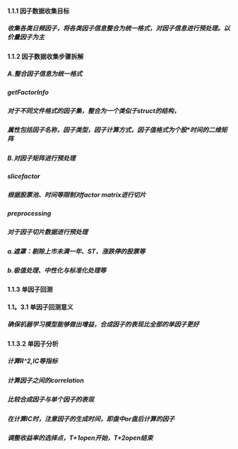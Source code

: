 #### 1.1.1 因子数据收集目标
##### 收集各类日频因子，将各类因子信息整合为统一格式，对因子信息进行预处理。以价量因子为主
#### 1.1.2 因子数据收集步骤拆解
##### A.整合因子信息为统一格式
##### getFactorInfo
##### 对于不同文件格式的因子集，整合为一个类似于struct的结构，
##### 属性包括因子名称，因子类型，因子计算方式，因子值格式为个股*时间的二维矩阵
##### B.对因子矩阵进行预处理
##### slicefactor
##### 根据股票池、时间等限制对factor matrix进行切片
##### preprocessing
##### 对于因子切片数据进行预处理
##### a.遮罩：剔除上市未满一年、ST、涨跌停的股票等
##### b.极值处理、中性化与标准化处理等
#### 1.1.3 单因子回测
#### 1.1。3.1 单因子回测意义
##### 确保机器学习模型能够做出增益，合成因子的表现比全部的单因子更好
#### 1.1.3.2 单因子分析
##### 计算R^2,IC等指标
##### 计算因子之间的correlation
##### 比较合成因子与单个因子的表现
##### 在计算IC时，注意因子的生成时间，即盘中or盘后计算的因子
##### 调整收益率的选择点，T+1open开始，T+2open结束